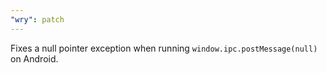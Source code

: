 ```yaml
---
"wry": patch
---
```


Fixes a null pointer exception when running `window.ipc.postMessage(null)` on Android.
